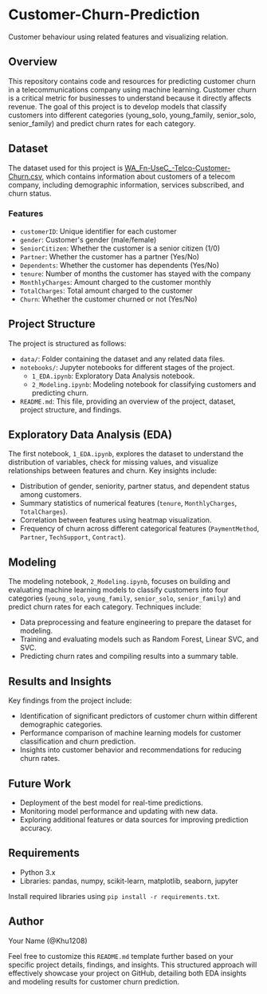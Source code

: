 # Customer-Churn-Prediction
Customer behaviour using related features and visualizing relation.

## Overview
This repository contains code and resources for predicting customer churn in a telecommunications company using machine learning. Customer churn is a critical metric for businesses to understand because it directly affects revenue. The goal of this project is to develop models that classify customers into different categories (young_solo, young_family, senior_solo, senior_family) and predict churn rates for each category.

## Dataset
The dataset used for this project is [WA_Fn-UseC_-Telco-Customer-Churn.csv](https://www.kaggle.com/datasets/blastchar/telco-customer-churn?resource=download), which contains information about customers of a telecom company, including demographic information, services subscribed, and churn status.

### Features
- `customerID`: Unique identifier for each customer
- `gender`: Customer's gender (male/female)
- `SeniorCitizen`: Whether the customer is a senior citizen (1/0)
- `Partner`: Whether the customer has a partner (Yes/No)
- `Dependents`: Whether the customer has dependents (Yes/No)
- `tenure`: Number of months the customer has stayed with the company
- `MonthlyCharges`: Amount charged to the customer monthly
- `TotalCharges`: Total amount charged to the customer
- `Churn`: Whether the customer churned or not (Yes/No)

## Project Structure
The project is structured as follows:

- `data/`: Folder containing the dataset and any related data files.
- `notebooks/`: Jupyter notebooks for different stages of the project.
  - `1_EDA.ipynb`: Exploratory Data Analysis notebook.
  - `2_Modeling.ipynb`: Modeling notebook for classifying customers and predicting churn.
- `README.md`: This file, providing an overview of the project, dataset, project structure, and findings.

## Exploratory Data Analysis (EDA)
The first notebook, `1_EDA.ipynb`, explores the dataset to understand the distribution of variables, check for missing values, and visualize relationships between features and churn. Key insights include:

- Distribution of gender, seniority, partner status, and dependent status among customers.
- Summary statistics of numerical features (`tenure`, `MonthlyCharges`, `TotalCharges`).
- Correlation between features using heatmap visualization.
- Frequency of churn across different categorical features (`PaymentMethod`, `Partner`, `TechSupport`, `Contract`).

## Modeling
The modeling notebook, `2_Modeling.ipynb`, focuses on building and evaluating machine learning models to classify customers into four categories (`young_solo`, `young_family`, `senior_solo`, `senior_family`) and predict churn rates for each category. Techniques include:

- Data preprocessing and feature engineering to prepare the dataset for modeling.
- Training and evaluating models such as Random Forest, Linear SVC, and SVC.
- Predicting churn rates and compiling results into a summary table.

## Results and Insights
Key findings from the project include:

- Identification of significant predictors of customer churn within different demographic categories.
- Performance comparison of machine learning models for customer classification and churn prediction.
- Insights into customer behavior and recommendations for reducing churn rates.

## Future Work
- Deployment of the best model for real-time predictions.
- Monitoring model performance and updating with new data.
- Exploring additional features or data sources for improving prediction accuracy.

## Requirements
- Python 3.x
- Libraries: pandas, numpy, scikit-learn, matplotlib, seaborn, jupyter

Install required libraries using `pip install -r requirements.txt`.

## Author
Your Name (@Khu1208)

Feel free to customize this `README.md` template further based on your specific project details, findings, and insights. This structured approach will effectively showcase your project on GitHub, detailing both EDA insights and modeling results for customer churn prediction.

